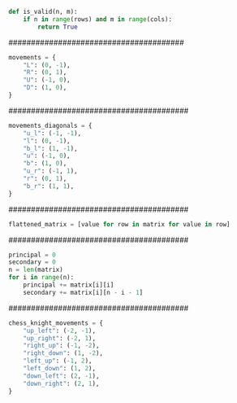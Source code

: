 ```python
def is_valid(n, m):
    if n in range(rows) and m in range(cols):
        return True
```

#######################################

```python
movements = {
    "L": (0, -1),
    "R": (0, 1),
    "U": (-1, 0),
    "D": (1, 0),
}
```

########################################

```python
movements_diagonals = {
    "u_l": (-1, -1),
    "l": (0, -1),
    "b_l": (1, -1),
    "u": (-1, 0),
    "b": (1, 0),
    "u_r": (-1, 1),
    "r": (0, 1),
    "b_r": (1, 1),
}
```

########################################

```python
flattened_matrix = [value for row in matrix for value in row]
```

########################################

```python
principal = 0
secondary = 0
n = len(matrix)
for i in range(n):
    principal += matrix[i][i]
    secondary += matrix[i][n - i - 1]
```

########################################

```python
chess_knight_movements = {
    "up_left": (-2, -1),
    "up_right": (-2, 1),
    "right_up": (-1, -2),
    "right_down": (1, -2),
    "left_up": (-1, 2),
    "left_down": (1, 2),
    "down_left": (2, -1),
    "down_right": (2, 1),
}
```